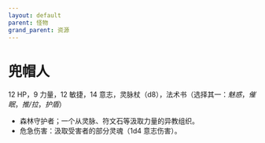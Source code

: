```yaml
---
layout: default
parent: 怪物
grand_parent: 资源
---
```


# 兜帽人

12 HP，9 力量，12 敏捷，14 意志，灵脉杖（d8），法术书（选择其一：*魅惑*，*催眠*，*推/拉*，*护盾*）

- 森林守护者；一个从灵脉、符文石等汲取力量的异教组织。
- 危急伤害：汲取受害者的部分灵魂（1d4 意志伤害）。
